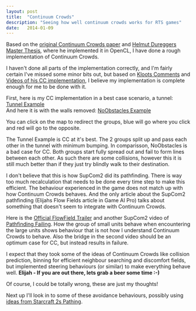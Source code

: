 ```yaml
---
layout: post
title:  "Continuum Crowds"
description: "Seeing how well continuum crowds works for RTS games"
date:   2014-01-09
---
```


Based on the [original Continuum Crowds paper] and [Helmut Dureggers Master Thesis], where he implemented it in OpenCL, I have done a rough implementation of Continuum Crowds.

[original Continuum Crowds paper]: http://grail.cs.washington.edu/projects/crowd-flows/continuum-crowds.pdf
[Helmut Dureggers Master Thesis]: http://cloud.github.com/downloads/hduregger/crowd/Simulation%20of%20large%20and%20dense%20crowds%20on%20the%20GPU%20using%20OpenCL.pdf

I haven't done all parts of the implementation correctly, and I'm fairly certain I've missed some minor bits out, but based on [Kloots Comments] and [Videos of his CC implementation], I believe my implementation is complete enough for me to be done with it.

[Kloots Comments]: http://springrts.com/phpbb/viewtopic.php?f=21&t=27854#p517297
[Videos of his CC implementation]: http://www.youtube.com/watch?v=5u_oNX0PUuw

First, here is my CC implementation in a best case scenario, a tunnel: [Tunnel Example]  
And here it is with the walls removed: [NoObstacles Example]

[Tunnel Example]: /examples/8-1-crossing-groups-continuum-crowds/
[NoObstacles Example]: /examples/8-1-crossing-groups-continuum-crowds/#noobstacles

You can click on the map to redirect the groups, blue will go where you click and red will go to the opposite.

The Tunnel Example is CC at it's best. The 2 groups split up and pass each other in the tunnel with minimum bumping. In comparisson, NoObstacles is a bad case for CC. Both groups start fully spread out and fail to form lines between each other. As such there are some collisions, however this it is still much better than if they just try blindly walk to their destination.

I don't believe that this is how SupCom2 did its pathfinding. There is way too much recalculation that needs to be done every time step to make this efficient. The behaviour experienced in the game does not match up with how Continuum Crowds behaves. And the only article about the SupCom2 pathfinding (Elijahs Flow Fields article in Game AI Pro) talks about something that doesn't seem to integrate with Continuum Crowds.

Here is the [Official FlowField Trailer] and another SupCom2 video of [Pathfinding Failing]. How the group of small units behave when encountering the large units shows behaviour that is not how I understand Continuum Crowds to behave. Also the bridge in the second video should be an optimum case for CC, but instead results in failure.

[Official FlowField Trailer]: http://www.youtube.com/watch?v=bovlsENv1g4
[Pathfinding Failing]: http://www.youtube.com/watch?v=-60P96VlxXI

I expect that they took some of the ideas of Continuum Crowds like collision prediction, binning for efficient neighbour searching and discomfort fields, but implemented steering behaviours (or similar) to make everything behave well. **Elijah - If you are out there, lets grab a beer some time :-)**

Of course, I could be totally wrong, these are just my thoughts!

Next up I'll look in to some of these avoidance behaviours, possibly using [ideas from Starcraft 2s Pathing].

[ideas from Starcraft 2s Pathing]: /2014/01/06/pathing-literature-review.html#starcraft-ii-pathing